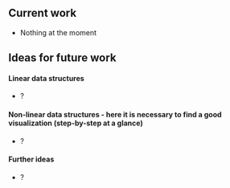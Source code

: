 ## Current work
* Nothing at the moment

## Ideas for future work
#### Linear data structures
* ?
#### Non-linear data structures - here it is necessary to find a good visualization (step-by-step at a glance)
* ?
#### Further ideas
* ?
